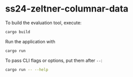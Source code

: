# ss24-zeltner-columnar-data

To build the evaluation tool, execute:
```bash
cargo build
```

Run the application with
```bash
cargo run
```

To pass CLI flags or options, put them after `--`:
```bash
cargo run -- --help
```
